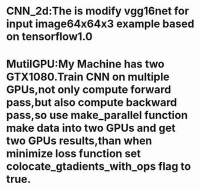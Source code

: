 # CNN_2d:The is modify vgg16net for input image64x64x3 example based on tensorflow1.0
# MutilGPU:My Machine has two GTX1080.Train CNN on multiple GPUs,not only compute forward pass,but also compute backward pass,so use make_parallel function make data into two GPUs and get two GPUs results,than when minimize loss function set colocate_gtadients_with_ops flag to true.
